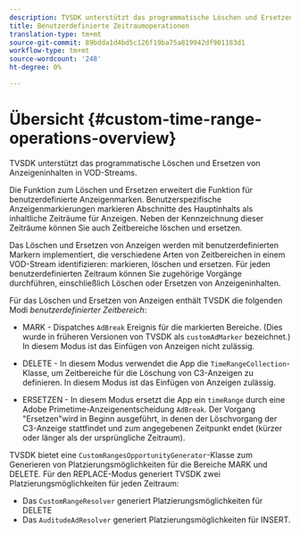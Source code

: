 ```yaml
---
description: TVSDK unterstützt das programmatische Löschen und Ersetzen von Anzeigeninhalten in VOD-Streams.
title: Benutzerdefinierte Zeitraumoperationen
translation-type: tm+mt
source-git-commit: 89bdda1d4bd5c126f19ba75a819942df901183d1
workflow-type: tm+mt
source-wordcount: '248'
ht-degree: 0%

---
```



# Übersicht {#custom-time-range-operations-overview}

TVSDK unterstützt das programmatische Löschen und Ersetzen von Anzeigeninhalten in VOD-Streams.

Die Funktion zum Löschen und Ersetzen erweitert die Funktion für benutzerdefinierte Anzeigenmarken. Benutzerspezifische Anzeigenmarkierungen markieren Abschnitte des Hauptinhalts als inhaltliche Zeiträume für Anzeigen. Neben der Kennzeichnung dieser Zeiträume können Sie auch Zeitbereiche löschen und ersetzen.

<!--<a id="section_D3FE668CAF764DCC912373D5410C932C"></a>-->

Das Löschen und Ersetzen von Anzeigen werden mit benutzerdefinierten Markern implementiert, die verschiedene Arten von Zeitbereichen in einem VOD-Stream identifizieren: markieren, löschen und ersetzen. Für jeden benutzerdefinierten Zeitraum können Sie zugehörige Vorgänge durchführen, einschließlich Löschen oder Ersetzen von Anzeigeninhalten.

Für das Löschen und Ersetzen von Anzeigen enthält TVSDK die folgenden Modi *benutzerdefinierter Zeitbereich*:

* MARK - Dispatches `AdBreak` Ereignis für die markierten Bereiche. (Dies wurde in früheren Versionen von TVSDK als `customAdMarker` bezeichnet.) In diesem Modus ist das Einfügen von Anzeigen nicht zulässig.

* DELETE - In diesem Modus verwendet die App die `TimeRangeCollection`-Klasse, um Zeitbereiche für die Löschung von C3-Anzeigen zu definieren. In diesem Modus ist das Einfügen von Anzeigen zulässig.
* ERSETZEN - In diesem Modus ersetzt die App ein `timeRange` durch eine Adobe Primetime-Anzeigenentscheidung `AdBreak`. Der Vorgang &quot;Ersetzen&quot;wird in Beginn ausgeführt, in denen der Löschvorgang der C3-Anzeige stattfindet und zum angegebenen Zeitpunkt endet (kürzer oder länger als der ursprüngliche Zeitraum).

TVSDK bietet eine `CustomRangesOpportunityGenerator`-Klasse zum Generieren von Platzierungsmöglichkeiten für die Bereiche MARK und DELETE. Für den REPLACE-Modus generiert TVSDK zwei Platzierungsmöglichkeiten für jeden Zeitraum:

* Das `CustomRangeResolver` generiert Platzierungsmöglichkeiten für DELETE
* Das `AuditudeAdResolver` generiert Platzierungsmöglichkeiten für INSERT.